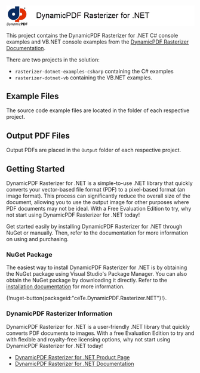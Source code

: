 ![DynamicPDF Core Suite for .NET examples in C# and VB.NET](./logo-small.png)

This project contains the DynamicPDF Rasterizer for .NET C# console examples and VB.NET console examples from the [DynamicPDF Rasterizer Documentation](https://www.dynamicpdf.com/docs/dotnet/rasterizer-welcome).

There are two projects in the solution:

* `rasterizer-dotnet-examples-csharp` containing the C# examples
* `rasterizer-dotnet-vb` containing the VB.NET examples.

## Example Files
The source code example files are located in the folder of each respective project.

## Output PDF Files
Output PDFs are placed in the `Output` folder of each respective project.

## <a id="GettingStarted"></a>Getting Started

DynamicPDF Rasterizer for .NET is a simple-to-use .NET library that quickly converts your vector-based file format (PDF) to a pixel-based format (an image format). This process can significantly reduce the overall size of the document, allowing you to use the output image for other purposes where PDF documents may not be ideal. With a Free Evaluation Edition to try, why not start using DynamicPDF Rasterizer for .NET today!

Get started easily by installing DynamicPDF Rasterizer for .NET through NuGet or manually. Then, refer to the documentation for more information on using and purchasing.

### NuGet Package
The easiest way to install DynamicPDF Rasterizer for .NET is by obtaining the NuGet package using Visual Studio's Package Manager. You can also obtain the NuGet package by downloading it directly. Refer to the [installation documentation](https://www.dynamicpdf.com/docs/dotnet/rasterizer-referencing-assembly-and-deployment "Referencing the Assembly and Deployment") for more information.

{!nuget-button{packageid:"ceTe.DynamicPDF.Rasterizer.NET"}!}. 

### DynamicPDF Rasterizer Information
DynamicPDF Rasterizer for .NET is a user-friendly .NET library that quickly converts PDF documents to images. With a free Evaluation Edition to try and with flexible and royalty-free licensing options, why not start using DynamicPDF Rasterizer for .NET today!

* [DynamicPDF Rasterizer for .NET Product Page](https://www.dynamicpdf.com/Rasterizer-PDF-.NET.aspx "DynamicPDF Rasterizer for .NET Product Page")
* [DynamicPDF Rasterizer for .NET Documentation](/docs/dotnet/rasterizer-welcome "DynamicPDF Rasterizer for .NET Documentation")
